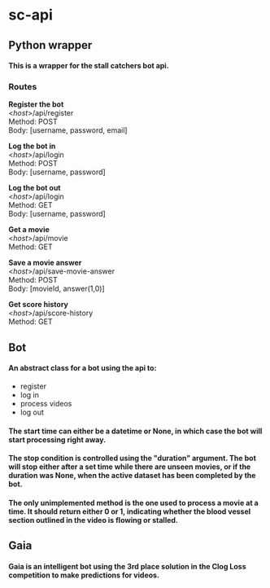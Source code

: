 # sc-api

## Python wrapper
#### This is a wrapper for the stall catchers bot api.
### Routes

**Register the bot**
<br>
<*host*>/api/register
<br>
Method: POST
<br>
Body: [username, password, email]

**Log the bot in**
<br>
<*host*>/api/login
<br>
Method: POST
<br>
Body: [username, password]

**Log the bot out**
<br>
<*host*>/api/login
<br>
Method: GET
<br>
Body: [username, password]

**Get a movie**
<br>
<*host*>/api/movie
<br>
Method: GET


**Save a movie answer**
<br>
<*host*>/api/save-movie-answer
<br>
Method: POST
<br>
Body: [movieId, answer(1,0)]

**Get score history**
<br>
<*host*>/api/score-history
<br>
Method: GET

## Bot
#### An abstract class for a bot using the api to:
- register
- log in
- process videos
- log out
#### The start time can either be a datetime or None, in which case the bot will start processing right away.
#### The stop condition is controlled using the "duration" argument. The bot will stop either after a set time while there are unseen movies, or if the duration was None, when the active dataset has been completed by the bot. 
#### The only unimplemented method is the one used to process a movie at a time. It should return either 0 or 1, indicating whether the blood vessel section outlined in the video is flowing or stalled.

## Gaia
#### Gaia is an intelligent bot using the 3rd place solution in the Clog Loss competition to make predictions for videos.